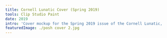 ```yaml
---
title: Cornell Lunatic Cover (Spring 2019)
tools: Clip Studio Paint
date: 2019
intro: 'Cover mockup for the Spring 2019 issue of the Cornell Lunatic, the campus humor magazine.'
featuredImage: ./posh cover 2.jpg
---
```

